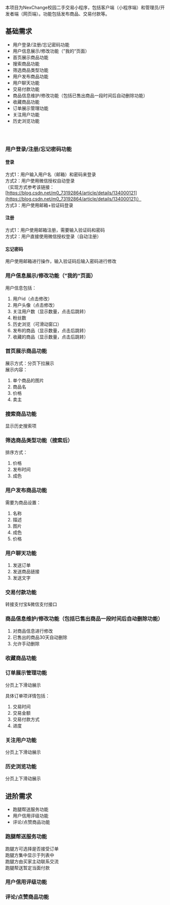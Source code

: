本项目为NexChange校园二手交易小程序，包括客户端（小程序端）和管理员/开发者端（网页端）。功能包括发布商品、交易付款等。

<a name="pL1A7"></a>
## 基础需求

- 用户登录/注册/忘记密码功能
- 用户信息展示/修改功能（”我的“页面）
- 首页展示商品功能
- 搜索商品功能
- 筛选商品类型功能
- 用户发布商品功能
- 用户聊天功能
- 交易付款功能
- 商品信息维护/修改功能（包括已售出商品一段时间后自动删除功能）
- 收藏商品功能
- 订单展示管理功能
- 关注用户功能
- 历史浏览功能
<a name="WnWVJ"></a>
### <br />
<a name="Br5Cd"></a>
### 用户登录/注册/忘记密码功能
<a name="zQJ6i"></a>
#### 登录
方式1：用户输入用户名（邮箱）和密码来登录<br />方式2：用户使用微信授权自动登录<br />（实现方式参考该链接：[https://blog.csdn.net/m0_73192864/article/details/134000121](https://blog.csdn.net/m0_73192864/article/details/134000121)）<br />方式3：用户使用邮箱+验证码登录
<a name="wDWzV"></a>
#### 注册
方式1：用户使用邮箱注册，需要输入验证码和密码<br />方式2：用户直接使用微信授权登录（自动注册）
<a name="jSI4R"></a>
#### 忘记密码
用户使用邮箱进行操作，输入验证码后输入密码进行修改
<a name="JesmZ"></a>
### 用户信息展示/修改功能（”我的“页面）
用户信息包括：

1. 用户id（点击修改）
2. 用户头像（点击修改）
3. 关注用户数（显示数量，点击后跳转）
4. 粉丝数
5. 历史浏览（可滑动窗口）
6. 发布的商品（显示数量，点击后跳转）
7. 收藏的商品（显示数量，点击后跳转）
<a name="s6Eif"></a>
### 首页展示商品功能
展示方式：分页下拉展示<br />展示内容：

1. 单个商品的图片
2. 商品名
3. 价格
4. 卖主
<a name="QHdyj"></a>
### 搜索商品功能
显示历史搜索项
<a name="dnUH4"></a>
### 筛选商品类型功能（搜索后）
排序方式：

1. 价格
2. 发布时间
3. 成色
<a name="tjxBM"></a>
### 用户发布商品功能
需要为商品设置：

1. 名称
2. 描述
3. 图片
4. 成色
5. 价格
<a name="b3JP3"></a>
### 用户聊天功能

1. 发送订单
2. 发送商品链接
3. 发送文字
<a name="Uvja7"></a>
### 交易付款功能
转接支付宝&微信支付接口
<a name="HNugS"></a>
### 商品信息维护/修改功能（包括已售出商品一段时间后自动删除功能）

1. 对商品信息进行修改
2. 已售出的商品30天自动删除
3. 允许手动删除
<a name="iPLdD"></a>
### 收藏商品功能

<a name="WOhDq"></a>
### 订单展示管理功能
分页上下滑动展示

具体订单项详情包括：

1. 交易时间
2. 交易金额
3. 交易付款方式
4. 进度
<a name="rStcK"></a>
### 关注用户功能
分页上下滑动展示
<a name="U2bEm"></a>
### 历史浏览功能
分页上下滑动展示
<a name="xxiGR"></a>
## 
<a name="FKepM"></a>
## 进阶需求

- 跑腿帮送服务功能
- 用户信用评级功能
- 评论/点赞商品功能

<a name="w3kUT"></a>
### 跑腿帮送服务功能
跑腿方可选择是否接受订单<br />跑腿方集中显示于列表中<br />跑腿方由买家主动联系交流<br />跑腿帮送暂定当面付款
<a name="PuRGh"></a>
### 用户信用评级功能
<a name="dkSj1"></a>
### 评论/点赞商品功能
